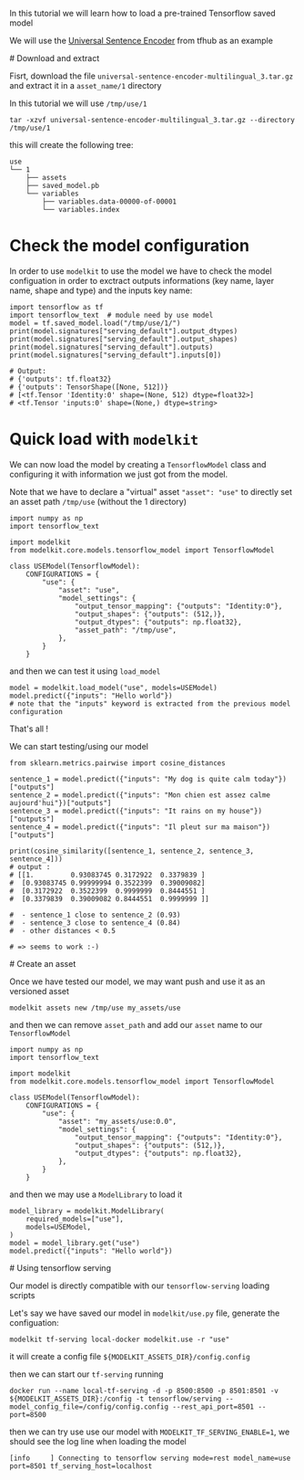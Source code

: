 In this tutorial we will learn how to load a pre-trained Tensorflow saved model

We will use the [Universal Sentence Encoder](https://tfhub.dev/google/universal-sentence-encoder-multilingual/3) from tfhub as an example


# Download and extract

Fisrt, download the file `universal-sentence-encoder-multilingual_3.tar.gz` and extract it in a `asset_name/1` directory

In this tutorial we will use `/tmp/use/1`

`tar -xzvf universal-sentence-encoder-multilingual_3.tar.gz --directory /tmp/use/1`

this will create the following tree:

```
use
└── 1
    ├── assets
    ├── saved_model.pb
    └── variables
        ├── variables.data-00000-of-00001
        └── variables.index
```

# Check the model configuration

In order to use `modelkit` to use the model we have to check the model configuation in order to exctract outputs informations (key name, layer name, shape and type) and the inputs key name:

```
import tensorflow as tf
import tensorflow_text  # module need by use model
model = tf.saved_model.load("/tmp/use/1/")
print(model.signatures["serving_default"].output_dtypes)
print(model.signatures["serving_default"].output_shapes)
print(model.signatures["serving_default"].outputs)
print(model.signatures["serving_default"].inputs[0])

# Output:
# {'outputs': tf.float32}
# {'outputs': TensorShape([None, 512])}
# [<tf.Tensor 'Identity:0' shape=(None, 512) dtype=float32>]
# <tf.Tensor 'inputs:0' shape=(None,) dtype=string>
```

# Quick load with `modelkit`

We can now load the model by creating a `TensorflowModel` class and configuring it
with information we just got from the model.

Note that we have to declare a "virtual" asset `"asset": "use"` to directly set an asset path `/tmp/use` (without the 1 directory)

```
import numpy as np
import tensorflow_text

import modelkit
from modelkit.core.models.tensorflow_model import TensorflowModel

class USEModel(TensorflowModel):
    CONFIGURATIONS = {
        "use": {
            "asset": "use",
            "model_settings": {
                "output_tensor_mapping": {"outputs": "Identity:0"},
                "output_shapes": {"outputs": (512,)},
                "output_dtypes": {"outputs": np.float32},
                "asset_path": "/tmp/use",
            },
        }
    }

```

and then we can test it using `load_model`

```
model = modelkit.load_model("use", models=USEModel)
model.predict({"inputs": "Hello world"})
# note that the "inputs" keyword is extracted from the previous model configuration
```

That's all !

We can start testing/using our model

```
from sklearn.metrics.pairwise import cosine_distances

sentence_1 = model.predict({"inputs": "My dog is quite calm today"})["outputs"]
sentence_2 = model.predict({"inputs": "Mon chien est assez calme aujourd'hui"})["outputs"]
sentence_3 = model.predict({"inputs": "It rains on my house"})["outputs"]
sentence_4 = model.predict({"inputs": "Il pleut sur ma maison"})["outputs"]

print(cosine_similarity([sentence_1, sentence_2, sentence_3, sentence_4]))
# output :
# [[1.         0.93083745 0.3172922  0.3379839 ]
#  [0.93083745 0.99999994 0.3522399  0.39009082]
#  [0.3172922  0.3522399  0.9999999  0.8444551 ]
#  [0.3379839  0.39009082 0.8444551  0.9999999 ]]

#  - sentence_1 close to sentence_2 (0.93)
#  - sentence_3 close to sentence_4 (0.84)
#  - other distances < 0.5

# => seems to work :-)
```

# Create an asset

Once we have tested our model, we may want push and use it as an versioned asset

`modelkit assets new /tmp/use my_assets/use`

and then we can remove `asset_path` and add our `asset` name to our `TensorflowModel`

```
import numpy as np
import tensorflow_text

import modelkit
from modelkit.core.models.tensorflow_model import TensorflowModel

class USEModel(TensorflowModel):
    CONFIGURATIONS = {
        "use": {
            "asset": "my_assets/use:0.0",
            "model_settings": {
                "output_tensor_mapping": {"outputs": "Identity:0"},
                "output_shapes": {"outputs": (512,)},
                "output_dtypes": {"outputs": np.float32},
            },
        }
    }
```

and then we may use a `ModelLibrary` to load it

```
model_library = modelkit.ModelLibrary(
    required_models=["use"],
    models=USEModel,
)
model = model_library.get("use")
model.predict({"inputs": "Hello world"})
```

# Using tensorflow serving

Our model is directly compatible with our `tensorflow-serving` loading scripts

Let's say we have saved our model in `modelkit/use.py` file, generate the configuation:

`modelkit tf-serving local-docker modelkit.use -r "use"`

it will create a config file `${MODELKIT_ASSETS_DIR}/config.config`

then we can start our `tf-serving` running

`docker run --name local-tf-serving -d -p 8500:8500 -p 8501:8501 -v ${MODELKIT_ASSETS_DIR}:/config -t tensorflow/serving --model_config_file=/config/config.config --rest_api_port=8501 --port=8500`

then we can try use use our model with `MODELKIT_TF_SERVING_ENABLE=1`, we should see the log line when loading the model

`[info     ] Connecting to tensorflow serving mode=rest model_name=use port=8501 tf_serving_host=localhost`
